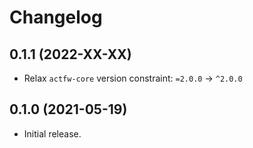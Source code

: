 # Changelog

## 0.1.1 (2022-XX-XX)

 - Relax `actfw-core` version constraint: `=2.0.0` -> `^2.0.0`


## 0.1.0 (2021-05-19)

- Initial release.
